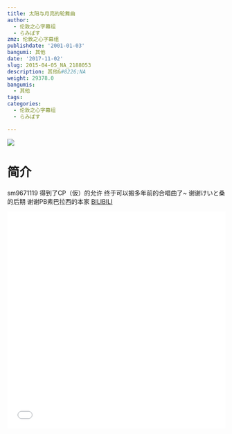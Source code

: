 ```yaml
---
title: 太阳与月亮的轮舞曲
author:
  - 伦敦之心字幕组
  - らみぱす
zmz: 伦敦之心字幕组
publishdate: '2001-01-03'
bangumi: 其他
date: '2017-11-02'
slug: 2015-04-05_NA_2188053
description: 其他&#8226;NA
weight: 29378.0
bangumis:
  - 其他
tags:
categories:
  - 伦敦之心字幕组
  - らみぱす

---
```

![](https://i.imgur.com/ylRDqn5.png)
# 简介  
sm9671119 得到了CP（仮）的允许  终于可以搬多年前的合唱曲了~  谢谢けいと桑的后期    谢谢PB素巴拉西的本家
  [BILIBILI](https://www.bilibili.com/video/av2188053/)

<div class="vcontainer">  <iframe class='video' src="//www.bilibili.com/html/html5player.html?cid=3398315&aid=2188053" width="100%" height="500" frameborder="0" allowfullscreen="allowfullscreen"></iframe></div>
